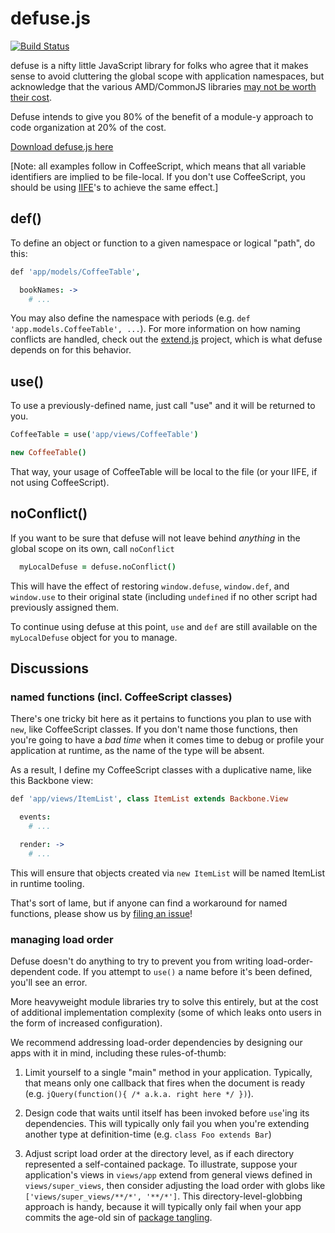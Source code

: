 # defuse.js

[![Build Status](https://travis-ci.org/testdouble/defuse.png?branch=main)](https://travis-ci.org/testdouble/defuse)

defuse is a nifty little JavaScript library for folks who agree that it makes sense to avoid cluttering the global scope with application namespaces, but acknowledge that the various AMD/CommonJS libraries [may not be worth their cost](http://blog.testdouble.com/posts/2013-06-16-unrequired-love.html).

Defuse intends to give you 80% of the benefit of a module-y approach to code organization at 20% of the cost.

[Download defuse.js here](https://github.com/testdouble/defuse/releases)

[Note: all examples follow in CoffeeScript, which means that all variable identifiers are implied to be file-local. If you don't use CoffeeScript, you should be using [IIFE](http://benalman.com/news/2010/11/immediately-invoked-function-expression/)'s to achieve the same effect.]

## def()

To define an object or function to a given namespace or logical "path", do this:

``` coffeescript
def 'app/models/CoffeeTable',

  bookNames: ->
    # ...
```

You may also define the namespace with periods (e.g. `def 'app.models.CoffeeTable', ...`). For more information on how naming conflicts are handled, check out the [extend.js](https://github.com/searls/extend.js) project, which is what defuse depends on for this behavior.

## use()

To use a previously-defined name, just call "use" and it will be returned to you.

``` coffeescript
CoffeeTable = use('app/views/CoffeeTable')

new CoffeeTable()
```

That way, your usage of CoffeeTable will be local to the file (or your IIFE, if not using CoffeeScript).

## noConflict()

If you want to be sure that defuse will not leave behind *anything* in the global scope on its own, call `noConflict`

``` coffeescript
  myLocalDefuse = defuse.noConflict()
```

This will have the effect of restoring `window.defuse`, `window.def`, and `window.use` to their original state (including `undefined` if no other script had previously assigned them.

To continue using defuse at this point, `use` and `def` are still available on the `myLocalDefuse` object for you to manage.

## Discussions

### named functions (incl. CoffeeScript classes)

There's one tricky bit here as it pertains to functions you plan to use with `new`, like CoffeeScript classes. If you don't name those functions, then you're going to have a *bad time* when it comes time to debug or profile your application at runtime, as the name of the type will be absent.

As a result, I define my CoffeeScript classes with a duplicative name, like this Backbone view:

``` coffeescript
def 'app/views/ItemList', class ItemList extends Backbone.View

  events:
    # ...

  render: ->
    # ...

```

This will ensure that objects created via `new ItemList` will be named ItemList in runtime tooling.

That's sort of lame, but if anyone can find a workaround for named functions, please show us by [filing an issue](https://github.com/testdouble/defuse/issues)!

### managing load order

Defuse doesn't do anything to try to prevent you from writing load-order-dependent code. If you attempt to `use()` a name before it's been defined, you'll see an error.

More heavyweight module libraries try to solve this entirely, but at the cost of additional implementation complexity (some of which leaks onto users in the form of increased configuration).

We recommend addressing load-order dependencies by designing our apps with it in mind, including these rules-of-thumb:

1. Limit yourself to a single "main" method in your application. Typically, that means only one callback that fires when the document is ready (e.g. `jQuery(function(){ /* a.k.a. right here */ })`).

2. Design code that waits until itself has been invoked before `use`'ing its dependencies. This will typically only fail you when you're extending another type at definition-time (e.g. `class Foo extends Bar`)

3. Adjust script load order at the directory level, as if each directory represented a self-contained package. To illustrate, suppose your application's views in `views/app` extend from general views defined in `views/super_views`, then consider adjusting the load order with globs like `['views/super_views/**/*', '**/*']`. This directory-level-globbing approach is handy, because it will typically only fail when your app commits the age-old sin of [package tangling](http://stackoverflow.com/questions/15321702/what-does-package-tangle-index-data-indicate-in-sonar).

